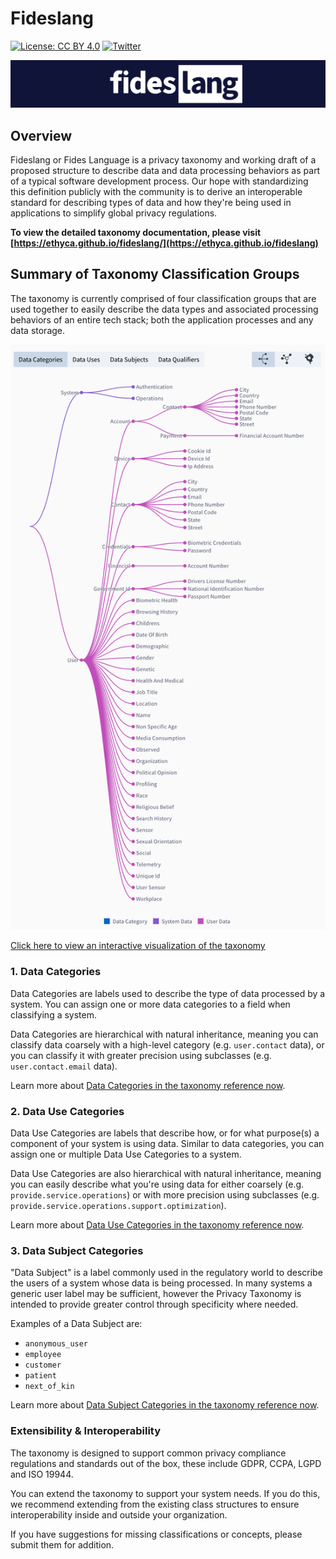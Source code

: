 # Fideslang

[![License: CC BY 4.0](https://img.shields.io/badge/License-CC%20BY%204.0-lightgrey.svg)](https://creativecommons.org/licenses/by/4.0/) [![Twitter](https://img.shields.io/twitter/follow/ethyca?style=social)](https://twitter.com/ethyca)

![Fideslang banner](mkdocs/docs/img/fideslang.png "Fideslang banner")

## Overview

Fideslang or Fides Language is a privacy taxonomy and working draft of a proposed structure to describe data and data processing behaviors as part of a typical software development process. Our hope with standardizing this definition publicly with the community is to derive an interoperable standard for describing types of data and how they're being used in applications to simplify global privacy regulations.

**To view the detailed taxonomy documentation, please visit [https://ethyca.github.io/fideslang/](https://ethyca.github.io/fideslang)**

## Summary of Taxonomy Classification Groups

The taxonomy is currently comprised of four classification groups that are used together to easily describe the data types and associated processing behaviors of an entire tech stack; both the application processes and any data storage.

[![alt text](mkdocs/docs/img/taxonomy.png "Privacy Taxonomy Declaration")](https://ethyca.github.io/fideslang/explorer/)

[Click here to view an interactive visualization of the taxonomy](https://ethyca.github.io/fideslang/explorer/)

### 1. Data Categories

Data Categories are labels used to describe the type of data processed by a system. You can assign one or more data categories to a field when classifying a system.

Data Categories are hierarchical with natural inheritance, meaning you can classify data coarsely with a high-level category (e.g. `user.contact` data), or you can classify it with greater precision using subclasses (e.g. `user.contact.email` data).

Learn more about [Data Categories in the taxonomy reference now](https://ethyca.github.io/fideslang/taxonomy/data_categories/).

### 2. Data Use Categories

Data Use Categories are labels that describe how, or for what purpose(s) a component of your system is using data. Similar to data categories, you can assign one or multiple Data Use Categories to a system.

Data Use Categories are also hierarchical with natural inheritance, meaning you can easily describe what you're using data for either coarsely (e.g. `provide.service.operations`) or with more precision using subclasses (e.g. `provide.service.operations.support.optimization`).

Learn more about [Data Use Categories in the taxonomy reference now](https://ethyca.github.io/fideslang/data_uses/).

### 3. Data Subject Categories

"Data Subject" is a label commonly used in the regulatory world to describe the users of a system whose data is being processed. In many systems a generic user label may be sufficient, however the Privacy Taxonomy is intended to provide greater control through specificity where needed.

Examples of a Data Subject are:

- `anonymous_user`
- `employee`
- `customer`
- `patient`
- `next_of_kin`

Learn more about [Data Subject Categories in the taxonomy reference now](https://ethyca.github.io/fideslang/taxonomy/data_subjects/).

### Extensibility & Interoperability

The taxonomy is designed to support common privacy compliance regulations and standards out of the box, these include GDPR, CCPA, LGPD and ISO 19944.

You can extend the taxonomy to support your system needs. If you do this, we recommend extending from the existing class structures to ensure interoperability inside and outside your organization.

If you have suggestions for missing classifications or concepts, please submit them for addition.
